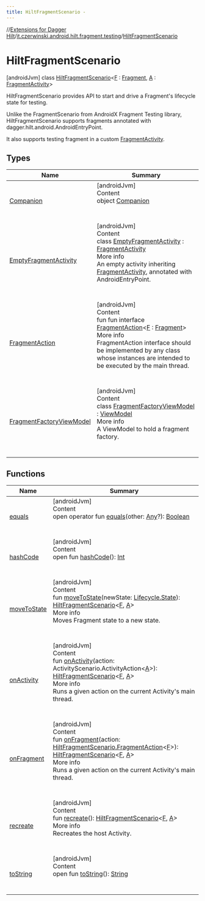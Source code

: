 ```yaml
---
title: HiltFragmentScenario -
---
```

//[Extensions for Dagger Hilt](../../index.html)/[it.czerwinski.android.hilt.fragment.testing](../index.html)/[HiltFragmentScenario](index.html)



# HiltFragmentScenario  
 [androidJvm] class [HiltFragmentScenario](index.html)<[F](index.html) : [Fragment](https://developer.android.com/reference/kotlin/androidx/fragment/app/Fragment.html), [A](index.html) : [FragmentActivity](https://developer.android.com/reference/kotlin/androidx/fragment/app/FragmentActivity.html)>

HiltFragmentScenario provides API to start and drive a Fragment's lifecycle state for testing.



Unlike the FragmentScenario from AndroidX Fragment Testing library, HiltFragmentScenario supports fragments annotated with dagger.hilt.android.AndroidEntryPoint.



It also supports testing fragment in a custom [FragmentActivity](https://developer.android.com/reference/kotlin/androidx/fragment/app/FragmentActivity.html).

   


## Types  
  
|  Name|  Summary| 
|---|---|
| <a name="it.czerwinski.android.hilt.fragment.testing/HiltFragmentScenario.Companion///PointingToDeclaration/"></a>[Companion](-companion/index.html)| <a name="it.czerwinski.android.hilt.fragment.testing/HiltFragmentScenario.Companion///PointingToDeclaration/"></a>[androidJvm]  <br>Content  <br>object [Companion](-companion/index.html)  <br><br><br>
| <a name="it.czerwinski.android.hilt.fragment.testing/HiltFragmentScenario.EmptyFragmentActivity///PointingToDeclaration/"></a>[EmptyFragmentActivity](-empty-fragment-activity/index.html)| <a name="it.czerwinski.android.hilt.fragment.testing/HiltFragmentScenario.EmptyFragmentActivity///PointingToDeclaration/"></a>[androidJvm]  <br>Content  <br>class [EmptyFragmentActivity](-empty-fragment-activity/index.html) : [FragmentActivity](https://developer.android.com/reference/kotlin/androidx/fragment/app/FragmentActivity.html)  <br>More info  <br>An empty activity inheriting [FragmentActivity](https://developer.android.com/reference/kotlin/androidx/fragment/app/FragmentActivity.html), annotated with AndroidEntryPoint.  <br><br><br>
| <a name="it.czerwinski.android.hilt.fragment.testing/HiltFragmentScenario.FragmentAction///PointingToDeclaration/"></a>[FragmentAction](-fragment-action/index.html)| <a name="it.czerwinski.android.hilt.fragment.testing/HiltFragmentScenario.FragmentAction///PointingToDeclaration/"></a>[androidJvm]  <br>Content  <br>fun fun interface [FragmentAction](-fragment-action/index.html)<[F](-fragment-action/index.html) : [Fragment](https://developer.android.com/reference/kotlin/androidx/fragment/app/Fragment.html)>  <br>More info  <br>FragmentAction interface should be implemented by any class whose instances are intended to be executed by the main thread.  <br><br><br>
| <a name="it.czerwinski.android.hilt.fragment.testing/HiltFragmentScenario.FragmentFactoryViewModel///PointingToDeclaration/"></a>[FragmentFactoryViewModel](-fragment-factory-view-model/index.html)| <a name="it.czerwinski.android.hilt.fragment.testing/HiltFragmentScenario.FragmentFactoryViewModel///PointingToDeclaration/"></a>[androidJvm]  <br>Content  <br>class [FragmentFactoryViewModel](-fragment-factory-view-model/index.html) : [ViewModel](https://developer.android.com/reference/kotlin/androidx/lifecycle/ViewModel.html)  <br>More info  <br>A ViewModel to hold a fragment factory.  <br><br><br>


## Functions  
  
|  Name|  Summary| 
|---|---|
| <a name="kotlin/Any/equals/#kotlin.Any?/PointingToDeclaration/"></a>[equals](-companion/index.html#%5Bkotlin%2FAny%2Fequals%2F%23kotlin.Any%3F%2FPointingToDeclaration%2F%5D%2FFunctions%2F1884202767)| <a name="kotlin/Any/equals/#kotlin.Any?/PointingToDeclaration/"></a>[androidJvm]  <br>Content  <br>open operator fun [equals](-companion/index.html#%5Bkotlin%2FAny%2Fequals%2F%23kotlin.Any%3F%2FPointingToDeclaration%2F%5D%2FFunctions%2F1884202767)(other: [Any](https://kotlinlang.org/api/latest/jvm/stdlib/kotlin/-any/index.html)?): [Boolean](https://kotlinlang.org/api/latest/jvm/stdlib/kotlin/-boolean/index.html)  <br><br><br>
| <a name="kotlin/Any/hashCode/#/PointingToDeclaration/"></a>[hashCode](-companion/index.html#%5Bkotlin%2FAny%2FhashCode%2F%23%2FPointingToDeclaration%2F%5D%2FFunctions%2F1884202767)| <a name="kotlin/Any/hashCode/#/PointingToDeclaration/"></a>[androidJvm]  <br>Content  <br>open fun [hashCode](-companion/index.html#%5Bkotlin%2FAny%2FhashCode%2F%23%2FPointingToDeclaration%2F%5D%2FFunctions%2F1884202767)(): [Int](https://kotlinlang.org/api/latest/jvm/stdlib/kotlin/-int/index.html)  <br><br><br>
| <a name="it.czerwinski.android.hilt.fragment.testing/HiltFragmentScenario/moveToState/#androidx.lifecycle.Lifecycle.State/PointingToDeclaration/"></a>[moveToState](move-to-state.html)| <a name="it.czerwinski.android.hilt.fragment.testing/HiltFragmentScenario/moveToState/#androidx.lifecycle.Lifecycle.State/PointingToDeclaration/"></a>[androidJvm]  <br>Content  <br>fun [moveToState](move-to-state.html)(newState: [Lifecycle.State](https://developer.android.com/reference/kotlin/androidx/lifecycle/Lifecycle.State.html)): [HiltFragmentScenario](index.html)<[F](index.html), [A](index.html)>  <br>More info  <br>Moves Fragment state to a new state.  <br><br><br>
| <a name="it.czerwinski.android.hilt.fragment.testing/HiltFragmentScenario/onActivity/#androidx.test.core.app.ActivityScenario.ActivityAction[TypeParam(bounds=[androidx.fragment.app.FragmentActivity])]/PointingToDeclaration/"></a>[onActivity](on-activity.html)| <a name="it.czerwinski.android.hilt.fragment.testing/HiltFragmentScenario/onActivity/#androidx.test.core.app.ActivityScenario.ActivityAction[TypeParam(bounds=[androidx.fragment.app.FragmentActivity])]/PointingToDeclaration/"></a>[androidJvm]  <br>Content  <br>fun [onActivity](on-activity.html)(action: ActivityScenario.ActivityAction<[A](index.html)>): [HiltFragmentScenario](index.html)<[F](index.html), [A](index.html)>  <br>More info  <br>Runs a given action on the current Activity's main thread.  <br><br><br>
| <a name="it.czerwinski.android.hilt.fragment.testing/HiltFragmentScenario/onFragment/#it.czerwinski.android.hilt.fragment.testing.HiltFragmentScenario.FragmentAction[TypeParam(bounds=[androidx.fragment.app.Fragment])]/PointingToDeclaration/"></a>[onFragment](on-fragment.html)| <a name="it.czerwinski.android.hilt.fragment.testing/HiltFragmentScenario/onFragment/#it.czerwinski.android.hilt.fragment.testing.HiltFragmentScenario.FragmentAction[TypeParam(bounds=[androidx.fragment.app.Fragment])]/PointingToDeclaration/"></a>[androidJvm]  <br>Content  <br>fun [onFragment](on-fragment.html)(action: [HiltFragmentScenario.FragmentAction](-fragment-action/index.html)<[F](index.html)>): [HiltFragmentScenario](index.html)<[F](index.html), [A](index.html)>  <br>More info  <br>Runs a given action on the current Activity's main thread.  <br><br><br>
| <a name="it.czerwinski.android.hilt.fragment.testing/HiltFragmentScenario/recreate/#/PointingToDeclaration/"></a>[recreate](recreate.html)| <a name="it.czerwinski.android.hilt.fragment.testing/HiltFragmentScenario/recreate/#/PointingToDeclaration/"></a>[androidJvm]  <br>Content  <br>fun [recreate](recreate.html)(): [HiltFragmentScenario](index.html)<[F](index.html), [A](index.html)>  <br>More info  <br>Recreates the host Activity.  <br><br><br>
| <a name="kotlin/Any/toString/#/PointingToDeclaration/"></a>[toString](-companion/index.html#%5Bkotlin%2FAny%2FtoString%2F%23%2FPointingToDeclaration%2F%5D%2FFunctions%2F1884202767)| <a name="kotlin/Any/toString/#/PointingToDeclaration/"></a>[androidJvm]  <br>Content  <br>open fun [toString](-companion/index.html#%5Bkotlin%2FAny%2FtoString%2F%23%2FPointingToDeclaration%2F%5D%2FFunctions%2F1884202767)(): [String](https://kotlinlang.org/api/latest/jvm/stdlib/kotlin/-string/index.html)  <br><br><br>

